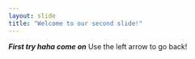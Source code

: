 ```yaml
---
layout: slide
title: "Welcome to our second slide!"
---
```

***First try haha come on***
Use the left arrow to go back!
